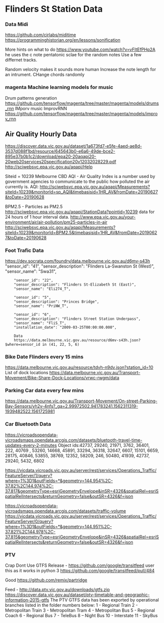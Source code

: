 # Flinders St Station Data

### Data Midi
https://github.com/cirlabs/miditime
https://programminghistorian.org/en/lessons/sonification

More hints on what to do https://www.youtube.com/watch?v=vFItEfPHp2A
he uses the c note pentatonic sclae for the random notes
Use a few differnet tracks. 

Random velocity makes it sounds more human
Increase the note length for an intrument. 
CHange chords randomly 
### magenta Machine learning models for music

Drum patterns generation https://github.com/tensorflow/magenta/tree/master/magenta/models/drums_rnn
IMporv music ImprovRNN https://github.com/tensorflow/magenta/tree/master/magenta/models/improv_rnn


## Air Quality Hourly Data
https://discover.data.vic.gov.au/dataset/1a673fd7-e5fe-4aed-ae8d-3537d088f1bd/resource/645643b0-e6a6-49de-bce2-895e37b0b1c2/download/epa20-20aqapi20-20web20services20specification20v12032028229.pdf
http://sciwebsvc.epa.vic.gov.au/aqapi/Help

Siteid = 10239 Melbourne CBD
AQI - Air Quality Index is a number used by government agencies to communicate to
the public how polluted the air currently is.
AQI:
http://sciwebsvc.epa.vic.gov.au/aqapi/Measurements?siteId=10239&monitorId=sp_AQI&timebasisid=1HR_AV&fromDate=20190627&toDate=20190628

BPM2.5 - Particles as PM2.5
http://sciwebsvc.epa.vic.gov.au/aqapi/StationData?pointid=10239 data for 24 hours of 1 hour interval data.
http://www.epa.vic.gov.au/your-environment/air/air-pollution/pm25-particles-in-air
http://sciwebsvc.epa.vic.gov.au/aqapi/Measurements?siteId=10239&monitorId=BPM2.5&timebasisid=1HR_AV&fromDate=20190627&toDate=20190628

### Foot Trafic Data
https://dev.socrata.com/foundry/data.melbourne.vic.gov.au/d6mv-s43h
        "sensor_id": "41",
        "sensor_description": "Flinders La-Swanston St (West)",
        "sensor_name": "Swa31",
        
        "sensor_id": "22",
        "sensor_description": "Flinders St-Elizabeth St (East)",
        "sensor_name": "Eli274_T",
        
        "sensor_id": "5",
        "sensor_description": "Princes Bridge",
        "sensor_name": "PriNW_T",
        
        "sensor_id": "6",
        "sensor_description": "Flinders Street Station Underpass",
        "sensor_name": "FliS_T",
        "installation_date": "2009-03-25T00:00:00.000",
        
        Data
        https://data.melbourne.vic.gov.au/resource/d6mv-s43h.json?$where=sensor_id in (41, 22, 5, 6) 
        
### Bike Date Flinders every 15 mins
https://data.melbourne.vic.gov.au/resource/tdvh-n9dv.json?station_id=10
List of dock locations https://data.melbourne.vic.gov.au/Transport-Movement/Bike-Share-Dock-Locations/vrwc-rwgm/data

### Parking Car data every few mins
https://data.melbourne.vic.gov.au/Transport-Movement/On-street-Parking-Bay-Sensors/vh2v-4nfs?_ga=2.99972502.941783241.1562311319-1939482522.1561725981

### Car Bluetooth Data
https://vicroadsopendata-vicroadsmaps.opendata.arcgis.com/datasets/bluetooth-travel-time-updates-every-2-minutes
Object ids:42737, 29240, 21971, 3762, 36401, 222, 40769 , 53260, 14668, 45891, 33294, 36318, 32647, 6607, 15101, 6659, 28175, 
40846, 53855, 38769, 12352, 58209, 246, 50480, 41939, 42737, 29240, 5432, 6802

https://vicdata.vicroads.vic.gov.au/server/rest/services/Operations_Traffic/FeatureServer/1/query?where=1%3D1&outFields=*&geometry=144.954%2C-37.82%2C144.974%2C-37.817&geometryType=esriGeometryEnvelope&inSR=4326&spatialRel=esriSpatialRelIntersects&returnGeometry=false&outSR=4326&f=json


https://vicroadsopendata-vicroadsmaps.opendata.arcgis.com/datasets/traffic-volume
https://vicdata.vicroads.vic.gov.au/server/rest/services/Operations_Traffic/FeatureServer/0/query?where=1%3D1&outFields=*&geometry=144.951%2C-37.821%2C144.978%2C-37.815&geometryType=esriGeometryEnvelope&inSR=4326&spatialRel=esriSpatialRelIntersects&returnGeometry=false&outSR=4326&f=json

### PTV

Crap Dont Use
GTFS Release - https://github.com/google/transitfeed user this as it works in python 3 https://github.com/google/transitfeed/pull/484

Good https://github.com/remix/partridge

Feed - http://data.ptv.vic.gov.au/downloads/gtfs.zip
https://discover.data.vic.gov.au/dataset/ptv-timetable-and-geographic-information-2015-gtfs
The PTV GTFS data has been exported by operational branches listed in the
folder numbers below:
1 - Regional Train
2 - Metropolitan Train
3 - Metropolitan Tram
4 - Metropolitan Bus 
5 - Regional Coach
6 - Regional Bus
7 - TeleBus
8 – Night Bus
10 - Interstate
11 - SkyBus

